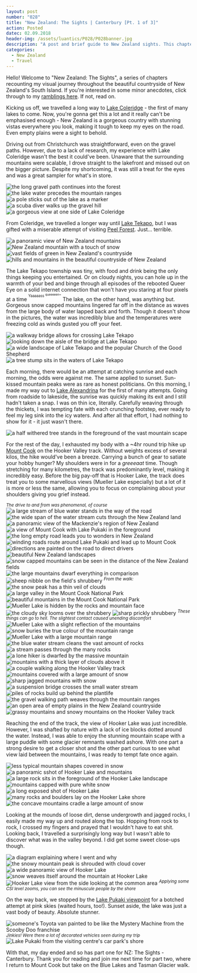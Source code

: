 ```yaml
---
layout: post
number: "028"
title: "New Zealand: The Sights | Canterbury [Pt. 1 of 3]"
action: Posted
datec: 02.09.2018
header-img: /assets/luantics/P028/P028banner.jpg
description: "A post and brief guide to New Zealand sights. This chapter goes through the Mount Cook National Park and its beautiful sights like Lake Tekapo, Lake Pukaki, Lake Mueller and Hooker Lake."
categories:
  - New Zealand
  - Travel
---
```


Hello! Welcome to "New Zealand: The Sights", a series of chapters recounting my visual journey throughout the beautiful countryside of New Zealand's South Island. If you're interested in some minor anecdotes, click through to my <a href="/luantics/New-Zealand-The-Sights-Blah-Blah">ramblings here</a>. If not, read on.

Kicking us off, we travelled a long way to <a href="https://www.google.com/maps/place/Lake+Coleridge/@-43.2896498,171.4766395,13z/data=!3m1!4b1!4m5!3m4!1s0x6d2e882969d95f43:0x2a00ef86ab63c5c0!8m2!3d-43.2975277!4d171.4992884">Lake Coleridge</a> - the first of many lakes to come. Now, you're gonna get this a lot and it really can't be emphasised enough - New Zealand is a gorgeous country with stunning vistas everywhere you look, making it tough to keep my eyes on the road. Even empty plains were a sight to behold. 

Driving out from Christchurch was straightforward, even on the gravel paths. However, due to a lack of research, my experience with Lake Coleridge wasn't the best it could've been. Unaware that the surrounding mountains were scalable, I drove straight to the lakefront and missed out on the bigger picture. Despite my shortcoming, it was still a treat for the eyes and was a great sampler for what's in store.

<div class="imageset">
	<img src="{{ baseurl }}/assets/luantics/P028/P028NZ01.jpg" alt="the long gravel path continues into the forest"/>
	<div class="row">
		<img src="{{ baseurl }}/assets/luantics/P028/P028NZ02a.jpg" alt="the lake water precedes the mountain ranges" class="half"/>
		<img src="{{ baseurl }}/assets/luantics/P028/P028NZ02b.jpg" alt="a pole sticks out of the lake as a marker" class="half"/>
	</div>
	<img src="{{ baseurl }}/assets/luantics/P028/P028NZ03.jpg" alt="a scuba diver walks up the gravel hill"/>
	<img src="{{ baseurl }}/assets/luantics/P028/P028NZ04.jpg" alt="a gorgeous view at one side of Lake Coleridge"/>
</div>

From Coleridge, we travelled a longer way until <a href="https://www.google.com/maps/place/Lake+Tekapo+7999,+New+Zealand/@-44.0084429,170.4643033,15z/data=!3m1!4b1!4m5!3m4!1s0x6d2b991ac131ac99:0x500ef86847982c0!8m2!3d-44.0046736!4d170.4771212">Lake Tekapo</a>, but I was gifted with a miserable attempt of visiting <a href="https://www.google.com/maps/place/Peel+Forest,+New+Zealand/@-43.9292927,171.2013154,13z/data=!3m1!4b1!4m5!3m4!1s0x6d2c5c919bf172d5:0x500ef868479e990!8m2!3d-43.9203777!4d171.2628285">Peel Forest</a>. Just... terrible. 

<div class="imageset">
	<img src="{{ baseurl }}/assets/luantics/P028/P028NZ05.jpg" alt="a panoramic view of New Zealand mountains"/>
	<img src="{{ baseurl }}/assets/luantics/P028/P028NZ06.jpg" alt="New Zealand mountain with a touch of snow"/>
	<img src="{{ baseurl }}/assets/luantics/P028/P028NZ07.jpg" alt="vast fields of green in New Zealand's countryside"/>
	<img src="{{ baseurl }}/assets/luantics/P028/P028NZ08.jpg" alt="hills and mountains in the beautiful countryside of New Zealand"/>
</div>

The Lake Tekapo township was tiny, with food and drink being the only things keeping you entertained. Or on cloudy nights, you can hole up in the warmth of your bed and binge through all episodes of the rebooted Queer Eye on a solid internet connection that won't have you staring at four pixels at a time <sup><sup>Yaaaaass <sup>queeeeen~</sup></sup></sup> The lake, on the other hand, was anything but. Gorgeous snow capped mountains lingered far off in the distance as waves from the large body of water lapped back and forth. Though it doesn't show in the pictures, the water was incredibly blue and the temperatures were freezing cold as winds gusted you off your feet.

<div class="imageset">
	<img src="{{ baseurl }}/assets/luantics/P028/P028NZ09.jpg" alt="a walkway bridge allows for crossing Lake Tekapo"/>
	<img src="{{ baseurl }}/assets/luantics/P028/P028NZ10.jpg" alt="looking down the aisle of the bridge at Lake Tekapo"/>
	<img src="{{ baseurl }}/assets/luantics/P028/P028NZ11.jpg" alt="a wide landscape of Lake Tekapo and the popular Church of the Good Shepherd"/>
	<img src="{{ baseurl }}/assets/luantics/P028/P028NZ12.jpg" alt="a tree stump sits in the waters of Lake Tekapo"/>
</div>

Each morning, there would be an attempt at catching sunrise and each morning, the odds were against me. The same applied to sunset. Sun-kissed mountain peaks were as rare as honest politicians. On this morning, I made my way out to <a href="https://www.google.com/maps/place/Lake+Alexandrina/@-43.9383172,170.4352673,14z/data=!3m1!4b1!4m5!3m4!1s0x6d2ba1e2287d3889:0x2a00ef86ab63f5d0!8m2!3d-43.94077!4d170.4521216">Lake Alexandrina</a> for the first of many attempts. Going from roadside to lakeside, the sunrise was quickly making its exit and I still hadn't taken a snap. I was on thin ice, literally. Carefully weaving through the thickets, I was tempting fate with each crunching footstep, ever ready to feel my leg sink into the icy waters. And after all that effort, I had nothing to show for it - it just wasn't there.

<div class="imageset">
	<img src="{{ baseurl }}/assets/luantics/P028/P028NZ13.jpg" alt="a half withered tree stands in the foreground of the vast mountain scape"/>
</div>

For the rest of the day, I exhausted my body with a ~4hr round trip hike up <a href="https://www.google.com/maps/place/Mt+Cook/@-43.7394001,170.1412658,11.94z/data=!4m5!3m4!1s0x6d2bcbf4957533cb:0x2459ca45fd83e865!8m2!3d-43.5949749!4d170.1417883">Mount Cook</a> on the Hooker Valley track. Without weights excess of several kilos, the hike would've been a breeze. Carrying a bunch of gear to satiate your hobby hunger? My shoulders were in for a _greeeaat_ time. Though stretching for many kilometres, the track was predominantly level, making it incredibly easy. Before the big pay-off that is Hooker Lake, the track does treat you to some marvellous views (Mueller Lake especially) but a lot of it is more or less the same, allowing you to focus on complaining about your shoulders giving you grief instead.

<div class="imageset">
	<em><sup>The drive to and from was phenomenal, of course</sup></em>
	<div class="row">
		<img src="{{ baseurl }}/assets/luantics/P028/P028NZ16a.jpg" alt="a large stream of blue water stands in the way of the road" class="half"/>
		<img src="{{ baseurl }}/assets/luantics/P028/P028NZ16b.jpg" alt="the wide span of the water stream cuts through the New Zealand land" class="half"/>
	</div>
	<img src="{{ baseurl }}/assets/luantics/P028/P028NZ14.jpg" alt="a panoramic view of the Mackenzie's region of New Zealand"/>
	<img src="{{ baseurl }}/assets/luantics/P028/P028NZ15.jpg" alt="a view of Mount Cook with Lake Pukaki in the foreground"/>
	<img src="{{ baseurl }}/assets/luantics/P028/P028NZ17.jpg" alt="the long empty road leads you to wonders in New Zealand"/>
	<img src="{{ baseurl }}/assets/luantics/P028/P028NZ18.jpg" alt="winding roads route around Lake Pukaki and lead up to Mount Cook"/>
	<img src="{{ baseurl }}/assets/luantics/P028/P028NZ19.jpg" alt="directions are painted on the road to direct drivers"/>
	<img src="{{ baseurl }}/assets/luantics/P028/P028NZ20.jpg" alt="beautiful New Zealand landscapes"/>
	<img src="{{ baseurl }}/assets/luantics/P028/P028NZ21.jpg" alt="snow capped mountains can be seen in the distance of the New Zealand fields"/>
	<img src="{{ baseurl }}/assets/luantics/P028/P028NZ22.jpg" alt="the large mountains dwarf everything in comparison"/>
	<img src="{{ baseurl }}/assets/luantics/P028/P028NZ23.jpg" alt="sheep nibble on the field's shrubbery"/>
	<em><sup>From the walk:</sup></em>
	<img src="{{ baseurl }}/assets/luantics/P028/P028NZ24.jpg" alt="the snow peak has a thin veil of clouds"/>
	<img src="{{ baseurl }}/assets/luantics/P028/P028NZ25.jpg" alt="a large valley in the Mount Cook National Park"/>
	<img src="{{ baseurl }}/assets/luantics/P028/P028NZ26.jpg" alt="beautiful mountains in the Mount Cook National Park"/>
	<img src="{{ baseurl }}/assets/luantics/P028/P028NZ27.jpg" alt="Mueller Lake is hidden by the rocks and mountain face"/>
	<img src="{{ baseurl }}/assets/luantics/P028/P028NZ28.jpg" alt="the cloudy sky looms over the shrubbery"/>
	<img src="{{ baseurl }}/assets/luantics/P028/P028NZ29.jpg" alt="sharp prickly shrubbery"/>
	<em><sup>These things can go to hell. The slightest contact caused unending discomfort</sup></em>
	<img src="{{ baseurl }}/assets/luantics/P028/P028NZ30.jpg" alt="Mueller Lake with a slight reflection of the mountains"/>
	<img src="{{ baseurl }}/assets/luantics/P028/P028NZ31.jpg" alt="snow buries the true colour of the mountain range"/>
	<img src="{{ baseurl }}/assets/luantics/P028/P028NZ32.jpg" alt="Mueller Lake with a large mountain range"/>
	<div class="row">
		<img src="{{ baseurl }}/assets/luantics/P028/P028NZ33a.jpg" alt="the blue water stream cleans the vast amount of rocks" class="half"/>
		<img src="{{ baseurl }}/assets/luantics/P028/P028NZ33b.jpg" alt="a stream passes through the many rocks" class="half"/>
	</div>
	<img src="{{ baseurl }}/assets/luantics/P028/P028NZ34.jpg" alt="a lone hiker is dwarfed by the massive mountain"/>
	<img src="{{ baseurl }}/assets/luantics/P028/P028NZ35.jpg" alt="mountains with a thick layer of clouds above it"/>
	<img src="{{ baseurl }}/assets/luantics/P028/P028NZ36.jpg" alt="a couple walking along the Hooker Valley track"/>
	<img src="{{ baseurl }}/assets/luantics/P028/P028NZ37.jpg" alt="mountains covered with a large amount of snow"/>
	<img src="{{ baseurl }}/assets/luantics/P028/P028NZ38.jpg" alt="sharp jagged mountains with snow"/>
	<img src="{{ baseurl }}/assets/luantics/P028/P028NZ39.jpg" alt="a suspension bridge crosses the small water stream"/>
	<img src="{{ baseurl }}/assets/luantics/P028/P028NZ40.jpg" alt="piles of rocks build up behind the plantlife"/>
	<img src="{{ baseurl }}/assets/luantics/P028/P028NZ41.jpg" alt="the gravel walking path weaves through the mountain ranges"/>
	<img src="{{ baseurl }}/assets/luantics/P028/P028NZ54.jpg" alt="an open area of empty plains in the New Zealand countryside"/>
	<img src="{{ baseurl }}/assets/luantics/P028/P028NZ55.jpg" alt="grassy mountains and snowy mountains on the Hooker Valley track"/>
</div>

Reaching the end of the track, the view of Hooker Lake was just incredible. However, I was shafted by nature with a lack of ice blocks dotted around the water. Instead, I was able to enjoy the stunning mountain scape with a large puddle with some glacier remnants washed ashore. With one part a strong desire to get a closer shot and the other part curious to see what view laid between the mountains, I was ready to tempt fate once again. 

<div class="imageset">
	<img src="{{ baseurl }}/assets/luantics/P028/P028NZ43.jpg" alt="less typical mountain shapes covered in snow"/>
	<img src="{{ baseurl }}/assets/luantics/P028/P028NZ44.jpg" alt="a panoramic sshot of Hooker Lake and mountains"/>
	<img src="{{ baseurl }}/assets/luantics/P028/P028NZ45.jpg" alt="a large rock sits in the foreground of the Hooker Lake landscape"/>
	<img src="{{ baseurl }}/assets/luantics/P028/P028NZ46.jpg" alt="mountains capped with pure white snow"/>
	<img src="{{ baseurl }}/assets/luantics/P028/P028NZ47.jpg" alt="a long exposed shot of Hooker Lake"/>
	<img src="{{ baseurl }}/assets/luantics/P028/P028NZ48.jpg" alt="many rocks and boulders lay on the Hooker Lake shore"/>
	<img src="{{ baseurl }}/assets/luantics/P028/P028NZ49.jpg" alt="the concave mountains cradle a large amount of snow"/>
</div>

Looking at the mounds of loose dirt, dense undergrowth and jagged rocks, I easily made my way up and routed along the top. Hopping from rock to rock, I crossed my fingers and prayed that I wouldn't have to eat shit. Looking back, I travelled a surprisingly long way but I wasn't able to discover what was in the valley beyond. I did get some sweet close-ups though.

<div class="imageset">
	<img src="{{ baseurl }}/assets/luantics/P028/P028NZ50a.jpg" alt="a diagram explaining where I went and why"/>
	<img src="{{ baseurl }}/assets/luantics/P028/P028NZ50.jpg" alt="the snowy mountain peak is shrouded with cloud cover"/>
	<img src="{{ baseurl }}/assets/luantics/P028/P028NZ51.jpg" alt="a wide panoramic view of Hooker Lake"/>
	<img src="{{ baseurl }}/assets/luantics/P028/P028NZ52.jpg" alt="snow weaves itself around the mountain at Hooker Lake"/>
	<img src="{{ baseurl }}/assets/luantics/P028/P028NZ53.jpg" alt="Hooker Lake view from the side looking at the common area"/>
	<em><sup>Applying some CSI level zooms, you can see the minuscule people by the shore</sup></em>
</div>

On the way back, we stopped by the <a href="https://www.google.com/maps/place/Lake+Pukaki+viewing+point/@-44.1901477,170.1391576,17z/data=!3m1!4b1!4m5!3m4!1s0x6d2b1dc5aabdb039:0x469e0b81042049cc!8m2!3d-44.1901477!4d170.1413463">Lake Pukaki viewpoint</a> for a botched attempt at pink skies (waited hours, too!). Sunset aside, the lake was just a vast body of beauty. Absolute stunner.

<div class="imageset">
	<img src="{{ baseurl }}/assets/luantics/P028/P028NZ56.jpg" alt="someone's Toyota van painted to be like the Mystery Machine from the Scooby Doo franchise"/>
	<em><sup>Jinkies! Were there a lot of decorated vehicles seen during my trip</sup></em>
	<img src="{{ baseurl }}/assets/luantics/P028/P028NZ58.jpg" alt="Lake Pukaki from the visiting centre's car park's shore"/>
</div>

With that, my day ended and so has part one for NZ: The Sights - Canterbury. Thank you for reading and join me next time for part two, where I return to Mount Cook but take on the Blue Lakes and Tasman Glacier walk.